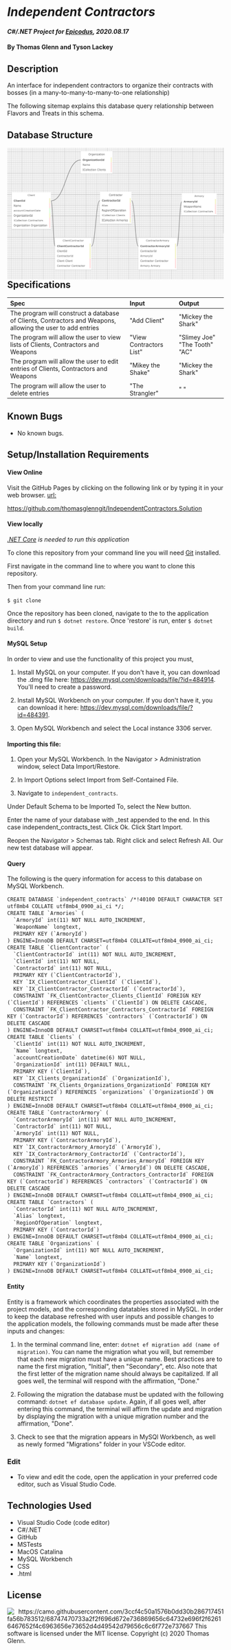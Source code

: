 # _Independent Contractors_

#### _C#/.NET Project for [Epicodus](https://www.epicodus.com/), 2020.08.17_

#### By **Thomas Glenn and Tyson Lackey**

## Description
An interface for independent contractors to organize their contracts with bosses (in a many-to-many-to-many-to-one relationship)

<!-- <img src="IndependentContractors/wwwroot/assets/images/LPLoginPg.png"          style="float: left; margin-right: 10px;" /> -->


The following sitemap explains this database query relationship between Flavors and Treats in this schema.

## Database Structure
<img src="IndependentContracts/wwwroot/assets/images/SchemaDiagram3.png"          style="float: left; margin-right: 10px;" />

## Specifications

| Spec | Input | Output | 
|:--------- |:--------- |:-------- |
| The program will construct a database of Clients, Contractors and Weapons, allowing the user to add entries | "Add Client" | "Mickey the Shark" | 
| The program will allow the user to view lists of Clients, Contractors and Weapons | "View Contractors List" | "Slimey Joe" "The Tooth" "AC" |
| The program will allow the user to edit entries of Clients, Contractors and Weapons |  "Mikey the Shake" | "Mickey the Shark" |
| The program will allow the user to delete entries | "The Strangler" | " " | 


## Known Bugs
* No known bugs.   

## Setup/Installation Requirements
#### View Online
Visit the GitHub Pages by clicking on the following link or by typing it in your web browser. 
<url:>

https://github.com/thomasglenngit/IndependentContractors.Solution

#### View locally

*[.NET Core](https://dotnet.microsoft.com/download/dotnet-core/2.2) is needed to run this application*

To clone this repository from your command line you will need [Git](https://git-scm.com/) installed. 

First navigate in the command line to where you want to clone this repository. 

Then from your command line run:

`$ git clone `

Once the repository has been cloned, navigate to the to the application directory and run `$ dotnet restore`.
Once 'restore' is run, enter `$ dotnet build`.

#### MySQL Setup
In order to view and use the functionality of this project you must,
1. Install MySQL on your computer. If you don't have it, you can download the .dmg file here:
https://dev.mysql.com/downloads/file/?id=484914. You'll need to create a password.

2. Install MySQL Workbench on your computer. If you don't have it, you can download it here:
https://dev.mysql.com/downloads/file/?id=484391.

3. Open MySQL Workbench and select the Local instance 3306 server. 

#### Importing this file:
1. Open your MySQL Workbench. In the Navigator > Administration window, select Data Import/Restore.

2. In Import Options select Import from Self-Contained File.

3. Navigate to `independent_contracts`.

Under Default Schema to be Imported To, select the New button.

Enter the name of your database with _test appended to the end.
In this case independent_contracts_test.
Click Ok.
Click Start Import.

Reopen the Navigator > Schemas tab. Right click and select Refresh All. Our new test database will appear.

#### Query
The following is the query information for access to this database on MySQL Workbench.

```
CREATE DATABASE `independent_contracts` /*!40100 DEFAULT CHARACTER SET utf8mb4 COLLATE utf8mb4_0900_ai_ci */;
CREATE TABLE `Armories` (
  `ArmoryId` int(11) NOT NULL AUTO_INCREMENT,
  `WeaponName` longtext,
  PRIMARY KEY (`ArmoryId`)
) ENGINE=InnoDB DEFAULT CHARSET=utf8mb4 COLLATE=utf8mb4_0900_ai_ci;
CREATE TABLE `ClientContractor` (
  `ClientContractorId` int(11) NOT NULL AUTO_INCREMENT,
  `ClientId` int(11) NOT NULL,
  `ContractorId` int(11) NOT NULL,
  PRIMARY KEY (`ClientContractorId`),
  KEY `IX_ClientContractor_ClientId` (`ClientId`),
  KEY `IX_ClientContractor_ContractorId` (`ContractorId`),
  CONSTRAINT `FK_ClientContractor_Clients_ClientId` FOREIGN KEY (`ClientId`) REFERENCES `clients` (`ClientId`) ON DELETE CASCADE,
  CONSTRAINT `FK_ClientContractor_Contractors_ContractorId` FOREIGN KEY (`ContractorId`) REFERENCES `contractors` (`ContractorId`) ON DELETE CASCADE
) ENGINE=InnoDB DEFAULT CHARSET=utf8mb4 COLLATE=utf8mb4_0900_ai_ci;
CREATE TABLE `Clients` (
  `ClientId` int(11) NOT NULL AUTO_INCREMENT,
  `Name` longtext,
  `accountCreationDate` datetime(6) NOT NULL,
  `OrganizationId` int(11) DEFAULT NULL,
  PRIMARY KEY (`ClientId`),
  KEY `IX_Clients_OrganizationId` (`OrganizationId`),
  CONSTRAINT `FK_Clients_Organizations_OrganizationId` FOREIGN KEY (`OrganizationId`) REFERENCES `organizations` (`OrganizationId`) ON DELETE RESTRICT
) ENGINE=InnoDB DEFAULT CHARSET=utf8mb4 COLLATE=utf8mb4_0900_ai_ci;
CREATE TABLE `ContractorArmory` (
  `ContractorArmoryId` int(11) NOT NULL AUTO_INCREMENT,
  `ContractorId` int(11) NOT NULL,
  `ArmoryId` int(11) NOT NULL,
  PRIMARY KEY (`ContractorArmoryId`),
  KEY `IX_ContractorArmory_ArmoryId` (`ArmoryId`),
  KEY `IX_ContractorArmory_ContractorId` (`ContractorId`),
  CONSTRAINT `FK_ContractorArmory_Armories_ArmoryId` FOREIGN KEY (`ArmoryId`) REFERENCES `armories` (`ArmoryId`) ON DELETE CASCADE,
  CONSTRAINT `FK_ContractorArmory_Contractors_ContractorId` FOREIGN KEY (`ContractorId`) REFERENCES `contractors` (`ContractorId`) ON DELETE CASCADE
) ENGINE=InnoDB DEFAULT CHARSET=utf8mb4 COLLATE=utf8mb4_0900_ai_ci;
CREATE TABLE `Contractors` (
  `ContractorId` int(11) NOT NULL AUTO_INCREMENT,
  `Alias` longtext,
  `RegionOfOperation` longtext,
  PRIMARY KEY (`ContractorId`)
) ENGINE=InnoDB DEFAULT CHARSET=utf8mb4 COLLATE=utf8mb4_0900_ai_ci;
CREATE TABLE `Organizations` (
  `OrganizationId` int(11) NOT NULL AUTO_INCREMENT,
  `Name` longtext,
  PRIMARY KEY (`OrganizationId`)
) ENGINE=InnoDB DEFAULT CHARSET=utf8mb4 COLLATE=utf8mb4_0900_ai_ci;
```
#### Entity
Entity is a framework which coordinates the properties associated with the project models, and the corresponding datatables stored in MySQL. In order to keep the database refreshed with user inputs and possible changes to the application models, the following commands must be made after these inputs and changes:

1. In the terminal command line, enter: `dotnet ef migration add (name of migration)`. You can name the migration what you will, but remember that each new migration must have a unique name. Best practices are to name the first migration, "Initial", then "Secondary", etc. Also note that the first letter of the migration name should always be capitalized. If all goes well, the terminal will respond with the affirmation, "Done."

2. Following the migration the database must be updated with the following command: `dotnet ef database update`. Again, if all goes well, after entering this command, the terminal will affirm the update and migration by displaying the migration with a unique migration number and the affirmation, "Done".

3. Check to see that the migration appears in MySQl Workbench, as well as newly formed "Migrations" folder in your VSCode editor.

### Edit
* To view and edit the code, open the application in your preferred code editor, such as Visual Studio Code.

## Technologies Used
* Visual Studio Code (code editor)
* C#/.NET
* GitHub
* MSTests
* MacOS Catalina
* MySQL Workbench
* CSS
* .html

## License
<img src="IndependentContracts/wwwroot/assets/images/MITimage.png"          style="float: left; margin-right: 10px;" />
https://camo.githubusercontent.com/3ccf4c50a1576b0dd30b286717451fa56b783512/68747470733a2f2f696d672e736869656c64732e696f2f62616467652f4c6963656e73652d4d49542d79656c6c6f772e737667
This software is licensed under the MIT license. Copyright (c) 2020 Thomas Glenn.

